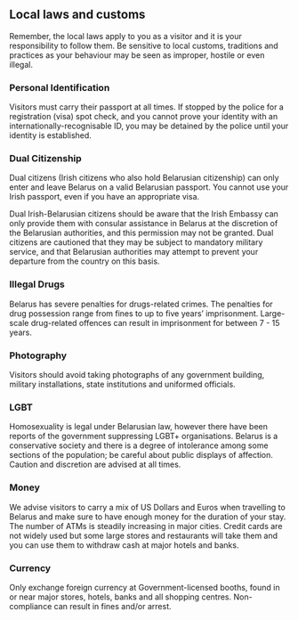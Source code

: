 ## Local laws and customs

Remember, the local laws apply to you as a visitor and it is your responsibility to follow them. Be sensitive to local customs, traditions and practices as your behaviour may be seen as improper, hostile or even illegal.

### **Personal Identification**

Visitors must carry their passport at all times. If stopped by the police for a registration (visa) spot check, and you cannot prove your identity with an internationally-recognisable ID, you may be detained by the police until your identity is established.

### **Dual Citizenship**

Dual citizens (Irish citizens who also hold Belarusian citizenship) can only enter and leave Belarus on a valid Belarusian passport. You cannot use your Irish passport, even if you have an appropriate visa.

Dual Irish-Belarusian citizens should be aware that the Irish Embassy can only provide them with consular assistance in Belarus at the discretion of the Belarusian authorities, and this permission may not be granted. Dual citizens are cautioned that they may be subject to mandatory military service, and that Belarusian authorities may attempt to prevent your departure from the country on this basis.

### **Illegal Drugs**

Belarus has severe penalties for drugs-related crimes. The penalties for drug possession range from fines to up to five years’ imprisonment. Large-scale drug-related offences can result in imprisonment for between 7 - 15 years.

### **Photography**

Visitors should avoid taking photographs of any government building, military installations, state institutions and uniformed officials.

### **LGBT**

Homosexuality is legal under Belarusian law, however there have been reports of the government suppressing LGBT+ organisations. Belarus is a conservative society and there is a degree of intolerance among some sections of the population; be careful about public displays of affection. Caution and discretion are advised at all times.

### **Money**

We advise visitors to carry a mix of US Dollars and Euros when travelling to Belarus and make sure to have enough money for the duration of your stay. The number of ATMs is steadily increasing in major cities. Credit cards are not widely used but some large stores and restaurants will take them and you can use them to withdraw cash at major hotels and banks.

### **Currency**

Only exchange foreign currency at Government-licensed booths, found in or near major stores, hotels, banks and all shopping centres. Non-compliance can result in fines and/or arrest.